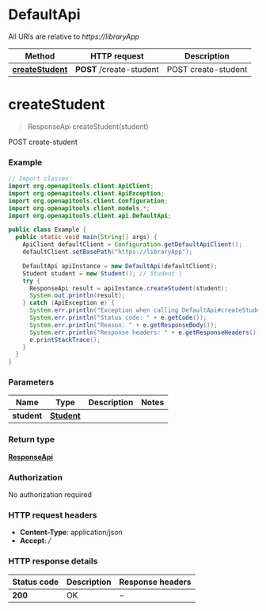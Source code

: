 # DefaultApi

All URIs are relative to *https://libraryApp*

| Method | HTTP request | Description |
|------------- | ------------- | -------------|
| [**createStudent**](DefaultApi.md#createStudent) | **POST** /create-student | POST create-student |


<a name="createStudent"></a>
# **createStudent**
> ResponseApi createStudent(student)

POST create-student

### Example
```java
// Import classes:
import org.openapitools.client.ApiClient;
import org.openapitools.client.ApiException;
import org.openapitools.client.Configuration;
import org.openapitools.client.models.*;
import org.openapitools.client.api.DefaultApi;

public class Example {
  public static void main(String[] args) {
    ApiClient defaultClient = Configuration.getDefaultApiClient();
    defaultClient.setBasePath("https://libraryApp");

    DefaultApi apiInstance = new DefaultApi(defaultClient);
    Student student = new Student(); // Student | 
    try {
      ResponseApi result = apiInstance.createStudent(student);
      System.out.println(result);
    } catch (ApiException e) {
      System.err.println("Exception when calling DefaultApi#createStudent");
      System.err.println("Status code: " + e.getCode());
      System.err.println("Reason: " + e.getResponseBody());
      System.err.println("Response headers: " + e.getResponseHeaders());
      e.printStackTrace();
    }
  }
}
```

### Parameters

| Name | Type | Description  | Notes |
|------------- | ------------- | ------------- | -------------|
| **student** | [**Student**](Student.md)|  | |

### Return type

[**ResponseApi**](ResponseApi.md)

### Authorization

No authorization required

### HTTP request headers

 - **Content-Type**: application/json
 - **Accept**: */*

### HTTP response details
| Status code | Description | Response headers |
|-------------|-------------|------------------|
| **200** | OK |  -  |

